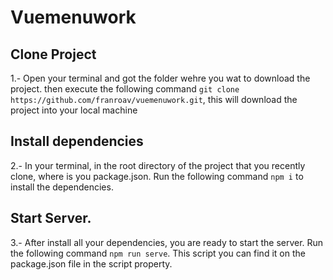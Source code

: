 # Vuemenuwork

## Clone Project

1.- Open your terminal and got the folder wehre you wat to download the project. then execute the following command `git clone https://github.com/franroav/vuemenuwork.git`, this will download the project into your local machine

## Install dependencies

2.- In your terminal, in the root directory of the project that you recently clone, where is you package.json. Run the following command `npm i` to install the dependencies.

## Start Server.

3.- After install all your dependencies, you are ready to start the server. Run the following command `npm run serve`. This script you can find it on the package.json file in the script property.
